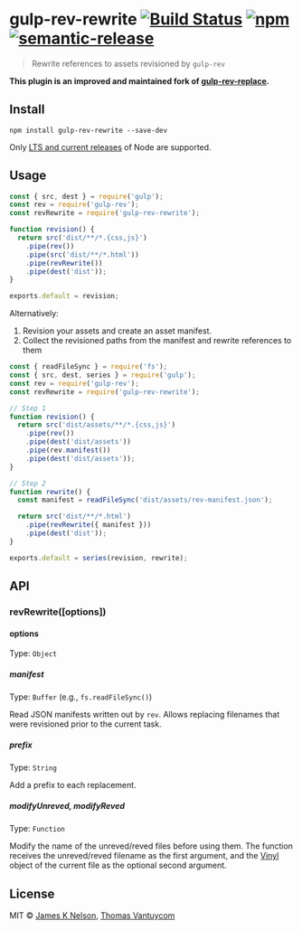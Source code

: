 # gulp-rev-rewrite [![Build Status](https://github.com/TheDancingCode/gulp-rev-rewrite/actions/workflows/ci.yml/badge.svg)](https://travis-ci.org/TheDancingCode/gulp-rev-rewrite) [![npm](https://img.shields.io/npm/v/gulp-rev-rewrite.svg)](https://www.npmjs.com/package/gulp-rev-rewrite) [![semantic-release](https://img.shields.io/badge/%20%20%F0%9F%93%A6%F0%9F%9A%80-semantic--release-e10079.svg)](https://github.com/semantic-release/semantic-release)

> Rewrite references to assets revisioned by `gulp-rev`

**This plugin is an improved and maintained fork of [gulp-rev-replace](https://github.com/jamesknelson/gulp-rev-replace).**

## Install

```
npm install gulp-rev-rewrite --save-dev
```

Only [LTS and current releases](https://github.com/nodejs/Release#release-schedule) of Node are supported.

## Usage

```js
const { src, dest } = require('gulp');
const rev = require('gulp-rev');
const revRewrite = require('gulp-rev-rewrite');

function revision() {
  return src('dist/**/*.{css,js}')
    .pipe(rev())
    .pipe(src('dist/**/*.html'))
    .pipe(revRewrite())
    .pipe(dest('dist'));
}

exports.default = revision;
```

Alternatively:

1. Revision your assets and create an asset manifest.
2. Collect the revisioned paths from the manifest and rewrite references to them

```js
const { readFileSync } = require('fs');
const { src, dest, series } = require('gulp');
const rev = require('gulp-rev');
const revRewrite = require('gulp-rev-rewrite');

// Step 1
function revision() {
  return src('dist/assets/**/*.{css,js}')
    .pipe(rev())
    .pipe(dest('dist/assets'))
    .pipe(rev.manifest())
    .pipe(dest('dist/assets'));
}

// Step 2
function rewrite() {
  const manifest = readFileSync('dist/assets/rev-manifest.json');

  return src('dist/**/*.html')
    .pipe(revRewrite({ manifest }))
    .pipe(dest('dist'));
}

exports.default = series(revision, rewrite);
```

## API

### revRewrite([options])

#### options

Type: `Object`

##### manifest

Type: `Buffer` (e.g., `fs.readFileSync()`)

Read JSON manifests written out by `rev`. Allows replacing filenames that were revisioned prior to the current task.

##### prefix

Type: `String`

Add a prefix to each replacement.

##### modifyUnreved, modifyReved

Type: `Function`

Modify the name of the unreved/reved files before using them. The function receives the unreved/reved filename as the first argument, and the [Vinyl](https://github.com/gulpjs/vinyl#instance-properties) object of the current file as the optional second argument.

## License

MIT © [James K Nelson](http://jamesknelson.com), [Thomas Vantuycom](https://github.com/TheDancingCode)

